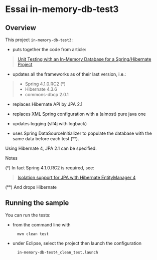 Essai in-memory-db-test3
=======

Overview
-------

This project `in-memory-db-test3`:

* puts together the code from article:

>[Unit Testing with an In-Memory Database for a Spring/Hibernate Project](http://whileonefork.blogspot.fr/2012/11/unit-testing-with-in-memory-database.html)

* updates all the frameworks as of their last version, i.e.:

>* Spring 4.1.0.RC2 (°)
>* Hibernate 4.3.6
>* commons-dbcp 2.0.1

* replaces Hibernate API by JPA 2.1

* replaces XML Spring configuration with a (almost) pure java one

* updates logging (slf4j with logback)

* uses Spring DataSourceInitializer to populate the database with the same data before each test (°°).



Using Hibernate 4, JPA 2.1 can be specified.

Notes

(°) In fact Spring 4.1.0.RC2 is required, see:

>[Isolation support for JPA with Hibernate EntityManager 4](https://jira.spring.io/browse/SPR-11942)

(°°) And drops Hibernate 

Running the sample
-------

You can run the tests:

* from the command line with

		mvn clean test
		
* under Eclipse, select the project then launch the configuration
        
		in-memory-db-test4_clean_test.launch

